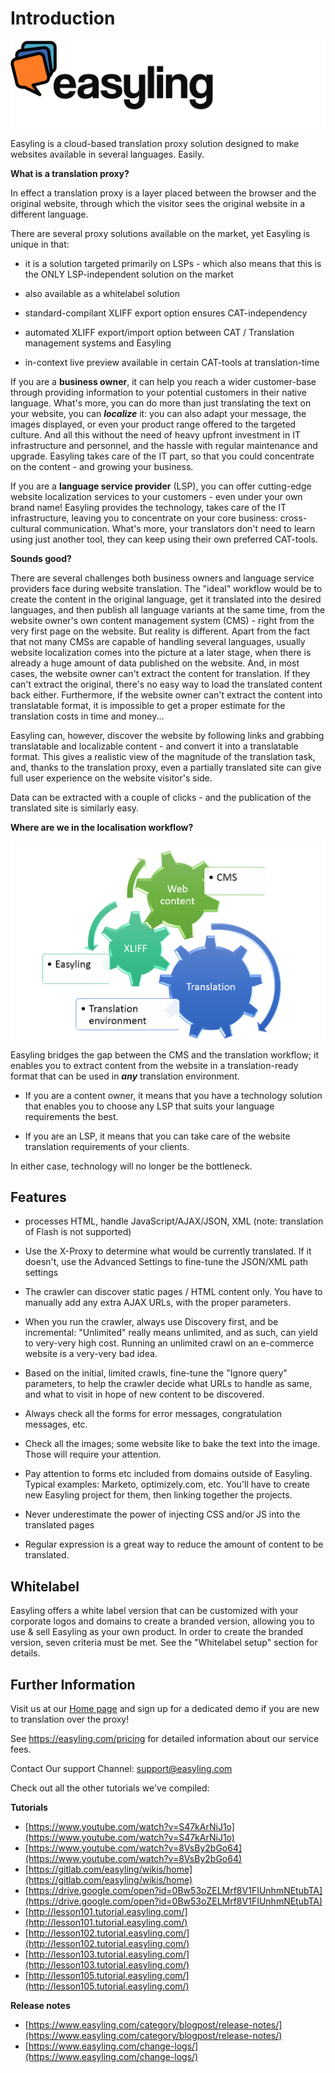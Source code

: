 # Introduction

![Easyling Logo](/img/misc/logo.png)

Easyling is a cloud-based translation proxy solution designed to make
websites available in several languages. Easily.

**What is a translation proxy?**

In effect a translation proxy is a layer placed between the browser
and the original website, through which the visitor sees the original
website in a different language.

There are several proxy solutions available on the market, yet
Easyling is unique in that:

- it is a solution targeted primarily on LSPs - which also means that
  this is the ONLY LSP-independent solution on the market

- also available as a whitelabel solution

- standard-compilant XLIFF export option ensures CAT-independency

- automated XLIFF export/import option between CAT / Translation
  management systems and Easyling

- in-context live preview available in certain CAT-tools at
  translation-time

If you are a **business owner**, it can help you reach a wider
customer-base through providing information to your potential
customers in their native language. What's more, you can do more than
just translating the text on your website, you can ***localize*** it:
you can also adapt your message, the images displayed, or even your
product range offered to the targeted culture. And all this without
the need of heavy upfront investment in IT infrastructure and
personnel, and the hassle with regular maintenance and
upgrade. Easyling takes care of the IT part, so that you could
concentrate on the content - and growing your business.

If you are a **language service provider** (LSP), you can offer
cutting-edge website localization services to your customers - even
under your own brand name! Easyling provides the technology, takes
care of the IT infrastructure, leaving you to concentrate on your core
business: cross-cultural communication. What's more, your translators
don't need to learn using just another tool, they can keep using their
own preferred CAT-tools.<br> 

**Sounds good?**

There are several challenges both business owners and language service
providers face during website translation. The "ideal" workflow would
be to create the content in the original language, get it translated
into the desired languages, and then publish all language variants at
the same time, from the website owner's own content management system
(CMS) - right from the very first page on the website. But reality is
different. Apart from the fact that not many CMSs are capable of
handling several languages, usually website localization comes into
the picture at a later stage, when there is already a huge amount of
data published on the website. And, in most cases, the website owner
can't extract the content for translation. If they can't extract the
original, there's no easy way to load the translated content back
either. Furthermore, if the website owner can't extract the content
into translatable format, it is impossible to get a proper estimate
for the translation costs in time and money...

Easyling can, however, discover the website by following links and
grabbing translatable and localizable content - and convert it into a
translatable format. This gives a realistic view of the magnitude of
the translation task, and, thanks to the translation proxy, even a
partially translated site can give full user experience on the website
visitor's side.

Data can be extracted with a couple of clicks - and the publication of
the translated site is similarly easy.

**Where are we in the localisation workflow?**

![Workflow](../img/Easyling-workflow.png)

Easyling bridges the gap between the CMS and the translation workflow;
it enables you to extract content from the website in a
translation-ready format that can be used in ***any*** translation
environment.

- If you are a content owner, it means that you have a
technology solution that enables you to choose any LSP that suits your
language requirements the best.

- If you are an LSP, it means that you can take care of the website
translation requirements of your clients.

In either case, technology will no longer be the bottleneck.

## Features

- processes HTML, handle JavaScript/AJAX/JSON, XML (note: translation
  of Flash is not supported)
  
- Use the X-Proxy to determine what would be currently translated. If
  it doesn't, use the Advanced Settings to fine-tune the JSON/XML path
  settings
  
- The crawler can discover static pages / HTML content only. You have
  to manually add any extra AJAX URLs, with the proper parameters.

- When you run the crawler, always use Discovery first, and be
  incremental: "Unlimited" really means unlimited, and as such, can
  yield to very-very high cost. Running an unlimited crawl on an
  e-commerce website is a very-very bad idea.

- Based on the initial, limited crawls, fine-tune the "Ignore query"
  parameters, to help the crawler decide what URLs to handle as same,
  and what to visit in hope of new content to be discovered.

- Always check all the forms for error messages, congratulation
  messages, etc.

- Check all the images; some website like to bake the text into the
  image. Those will require your attention.

- Pay attention to forms etc included from domains outside of
  Easyling. Typical examples: Marketo, optimizely.com, etc. You'll
  have to create new Easyling project for them, then linking together
  the projects.

- Never underestimate the power of injecting CSS and/or JS into the
  translated pages

- Regular expression is a great way to reduce the amount of content to
  be translated.

## Whitelabel

Easyling offers a white label version that can be customized with your
corporate logos and domains to create a branded version, allowing you
to use & sell Easyling as your own product. In order to create the
branded version, seven criteria must be met. See the "Whitelabel
setup" section for details.

## Further Information

Visit us at our [Home page](https://easyling.com) and sign up for a
dedicated demo if you are new to translation over the proxy!

See <https://easyling.com/pricing> for
detailed information about our service fees.

Contact Our support Channel: <support@easyling.com>

Check out all the other tutorials we've compiled:

**Tutorials**

  - [https://www.youtube.com/watch?v=S47kArNiJ1o](https://www.youtube.com/watch?v=S47kArNiJ1o)
  - [https://www.youtube.com/watch?v=8VsBy2bGo64](https://www.youtube.com/watch?v=8VsBy2bGo64)
  - [https://gitlab.com/easyling/wikis/home](https://gitlab.com/easyling/wikis/home)
  - [https://drive.google.com/open?id=0Bw53oZELMrf8V1FIUnhmNEtubTA](https://drive.google.com/open?id=0Bw53oZELMrf8V1FIUnhmNEtubTA)
  - [http://lesson101.tutorial.easyling.com/](http://lesson101.tutorial.easyling.com/)
  - [http://lesson102.tutorial.easyling.com/](http://lesson102.tutorial.easyling.com/)
  - [http://lesson103.tutorial.easyling.com/](http://lesson103.tutorial.easyling.com/)
  - [http://lesson105.tutorial.easyling.com/](http://lesson105.tutorial.easyling.com/)

**Release notes**

  - [https://www.easyling.com/category/blogpost/release-notes/](https://www.easyling.com/category/blogpost/release-notes/)
  - [https://www.easyling.com/change-logs/](https://www.easyling.com/change-logs/)
